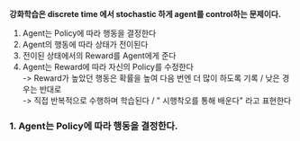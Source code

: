 **강화학습은 discrete time 에서 stochastic 하게 agent를 control하는 문제이다.**

1. Agent는 Policy에 따라 행동을 결정한다
2. Agent의 행동에 따라 상태가 전이된다
3. 전이된 상태에서의 Reward를 Agent에게 준다
4. Agent는 Reward에 따라 자신의 Policy를 수정한다  
    -> Reward가 높았던 행동은 확률을 높여 다음 번엔 더 많이 하도록 기록 / 낮은 경우는 반대로  
    -> 직접 반복적으로 수행하며 학습된다 / " 시행착오를 통해 배운다" 라고 표현한다

### 1. Agent는 Policy에 따라 행동을 결정한다.
